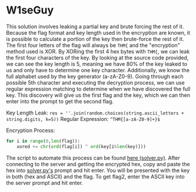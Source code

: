 # W1seGuy

This solution involves leaking a partial key and brute forcing the rest of it. Because the flag format and key length used in the encryption are known, it is possible to calculate a portion of the key then brute-force the rest of it. The first four letters of the flag will always be `THM{` and the "encryption" method used is XOR. By XORing the first 4 hex bytes with `THM{`, we can leak the first four characters of the key. By looking at the source code provided, we can see the key length is 5, meaning we have 80% of the key leaked to us and only have to determine one key character. Additionally, we know the full alphabet used by the key generator (a-zA-Z0-9). Going through each possible 5th character and executing the decryption process, we can use regular expression matching to determine when we have discovered the full key. This discovery will give us the first flag and the key, which we can then enter into the prompt to get the second flag.

Key Length Leak: `res = ''.join(random.choices(string.ascii_letters + string.digits, k=5))`
Regular Expression: `^THM{[a-zA-Z0-9]+}$`

Encryption Process:

```python
for i in range(0,len(flag)):
    xored += chr(ord(flag[i]) ^ ord(key[i%len(key)]))
```

The script to automate this process can be found [here (solver.py)](solver.py). After connecting to the server and getting the encrypted hex, copy and paste the hex into [solver.py's](solver.py) prompt and hit enter. You will be presented with the key in both (hex and ASCII) and the flag. To get flag2, enter the ASCII key into the server prompt and hit enter.
